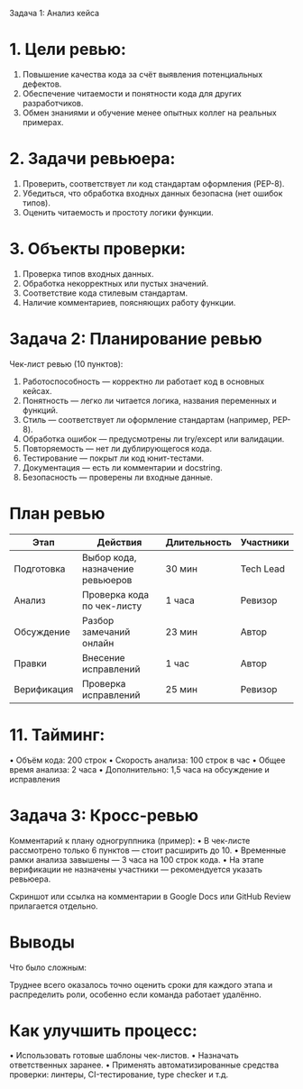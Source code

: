 Задача 1: Анализ кейса

# 1. Цели ревью:
 1. Повышение качества кода за счёт выявления потенциальных дефектов.
 2. Обеспечение читаемости и понятности кода для других разработчиков.
 3. Обмен знаниями и обучение менее опытных коллег на реальных примерах.

# 2. Задачи ревьюера:
 1. Проверить, соответствует ли код стандартам оформления (PEP-8).
 2. Убедиться, что обработка входных данных безопасна (нет ошибок типов).
 3. Оценить читаемость и простоту логики функции.

# 3. Объекты проверки:
 1. Проверка типов входных данных.
 2. Обработка некорректных или пустых значений.
 3. Соответствие кода стилевым стандартам.
 4. Наличие комментариев, поясняющих работу функции.


# Задача 2: Планирование ревью
Чек-лист ревью (10 пунктов):
 1. Работоспособность — корректно ли работает код в основных кейсах.
 2. Понятность — легко ли читается логика, названия переменных и функций.
 3. Стиль — соответствует ли оформление стандартам (например, PEP-8).
 4. Обработка ошибок — предусмотрены ли try/except или валидации.
 5. Повторяемость — нет ли дублирующегося кода.
 6. Тестирование — покрыт ли код юнит-тестами.
 7. Документация — есть ли комментарии и docstring.
 8. Безопасность — проверены ли входные данные.


# План ревью
| Этап | Действия | Длительность | Участники |
|------|----------|--------------|-----------|
| Подготовка | Выбор кода, назначение ревьюеров | 30 мин | Tech Lead |
| Анализ | Проверка кода по чек-листу | 1 часа | Ревизор |
| Обсуждение | Разбор замечаний онлайн | 23 мин | Автор |
| Правки | Внесение исправлений | 1 час | Автор |
| Верификация | Проверка исправлений | 25 мин | Ревизор |



# 11. Тайминг:
 • Объём кода: 200 строк
 • Скорость анализа: 100 строк в час
 • Общее время анализа: 2 часа
 • Дополнительно: 1,5 часа на обсуждение и исправления


# Задача 3: Кросс-ревью

Комментарий к плану одногруппника (пример):
 • В чек-листе рассмотрено только 6 пунктов — стоит расширить до 10.
 • Временные рамки анализа завышены — 3 часа на 100 строк кода.
 • На этапе верификации не назначены участники — рекомендуется указать ревьюера.

Скриншот или ссылка на комментарии в Google Docs или GitHub Review прилагается отдельно.

# Выводы
Что было сложным:

Труднее всего оказалось точно оценить сроки для каждого этапа и распределить роли, особенно если команда работает удалённо.

# Как улучшить процесс:
 • Использовать готовые шаблоны чек-листов.
 • Назначать ответственных заранее.
 • Применять автоматизированные средства проверки: линтеры, CI-тестирование, type checker и т.д.
